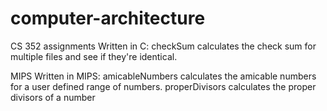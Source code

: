 # computer-architecture
CS 352 assignments
Written in C: checkSum calculates the check sum for multiple files and see if they're identical.

MIPS
Written in MIPS: 
amicableNumbers calculates the amicable numbers for a user defined range of numbers.
properDivisors calculates the proper divisors of a number
